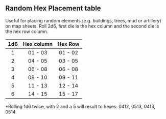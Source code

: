 ## Random Hex Placement table

Useful for placing random elements (e.g. buildings, trees, mud or artillery) on 
map sheets. Roll 2d6, first die is the hex column and the second die is the hex 
row column. 

1d6 | Hex column | Hex Row
:-: | :--------: | :-----:
1 | 01 - 03 | 01 - 02  
2 | 04 - 05 | 03 - 05 
3 | 06 - 08 | 06 - 08 
4 | 09 - 10 | 09 - 11 
5 | 11 - 13 | 12 - 14 
6 | 14 - 15 | 15 - 17 

*Rolling 1d6 twice, with 2 and a 5 will result to hexes: 0412, 0513, 0413, 0514.
 